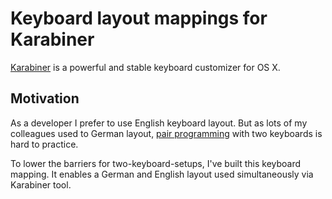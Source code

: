 
Keyboard layout mappings for Karabiner
========================================

[Karabiner](https://pqrs.org/osx/karabiner/)
 is a powerful and stable keyboard customizer for OS X.
 

Motivation 
----------------------------------------
As a developer I prefer to use English keyboard layout.
But as lots of my colleagues used to German layout,
[pair programming](https://en.wikipedia.org/wiki/Pair_programming) 
with two keyboards is hard to practice.

To lower the barriers for two-keyboard-setups, I've built this keyboard mapping.
It enables a German and English layout used simultaneously via Karabiner tool.


